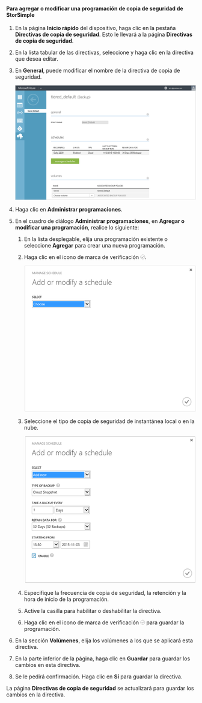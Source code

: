 
<!--author=SharS last changed: 11/04/15-->

#### Para agregar o modificar una programación de copia de seguridad de StorSimple
1. En la página **Inicio rápido** del dispositivo, haga clic en la pestaña **Directivas de copia de seguridad**. Esto le llevará a la página **Directivas de copia de seguridad**.
2. En la lista tabular de las directivas, seleccione y haga clic en la directiva que desea editar.
3. En **General**, puede modificar el nombre de la directiva de copia de seguridad.
   
     ![administrar programaciones](./media/storsimple-add-modify-backup-schedule-u2/AddModifyGeneral.png)
4. Haga clic en **Administrar programaciones**.
5. En el cuadro de diálogo **Administrar programaciones**, en **Agregar o modificar una programación**, realice lo siguiente:
   
   1. En la lista desplegable, elija una programación existente o seleccione **Agregar** para crear una nueva programación.
   2. Haga clic en el icono de marca de verificación ![modificar programaciones 1](./media/storsimple-add-modify-backup-schedule-u2/HCS_CheckIcon-include.png). 
      
       ![modificar programaciones 1](./media/storsimple-add-modify-backup-schedule-u2/AddModify1.png)
   3. Seleccione el tipo de copia de seguridad de instantánea local o en la nube.
      
       ![modificar programaciones 1](./media/storsimple-add-modify-backup-schedule-u2/AddModify2.png)
   4. Especifique la frecuencia de copia de seguridad, la retención y la hora de inicio de la programación.
   5. Active la casilla para habilitar o deshabilitar la directiva.
   6. Haga clic en el icono de marca de verificación ![icono de marca de verificación](./media/storsimple-add-modify-backup-schedule-u2/HCS_CheckIcon-include.png) para guardar la programación.
6. En la sección **Volúmenes**, elija los volúmenes a los que se aplicará esta directiva.
7. En la parte inferior de la página, haga clic en **Guardar** para guardar los cambios en esta directiva.
8. Se le pedirá confirmación. Haga clic en **Sí** para guardar la directiva.

La página **Directivas de copia de seguridad** se actualizará para guardar los cambios en la directiva.

<!---HONumber=AcomDC_1217_2015-->